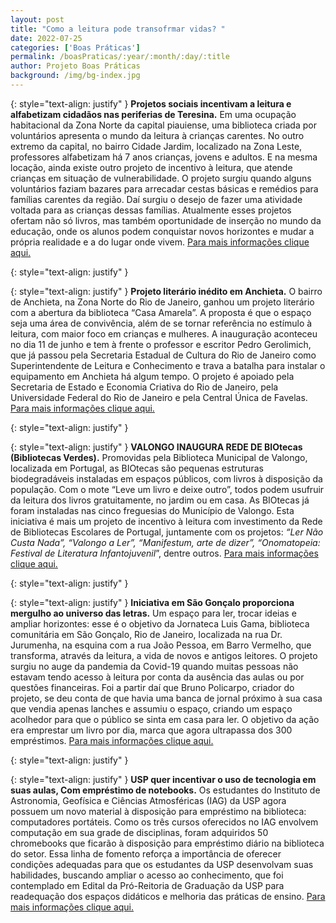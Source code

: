 ```yaml
---
layout: post
title: "Como a leitura pode transofrmar vidas? "
date: 2022-07-25
categories: ['Boas Práticas']
permalink: /boasPraticas/:year/:month/:day/:title
author: Projeto Boas Práticas
background: /img/bg-index.jpg
---
```

{: style="text-align: justify" }
**Projetos sociais incentivam a leitura e alfabetizam cidadãos nas periferias de Teresina.** Em uma ocupação habitacional da Zona Norte da capital piauiense, uma biblioteca criada por voluntários apresenta o mundo da leitura à crianças carentes. No outro extremo da capital, no bairro Cidade Jardim, localizado na Zona Leste, professores alfabetizam há 7 anos crianças, jovens e adultos.  E na mesma locação, ainda existe outro projeto de incentivo à leitura, que atende crianças em situação de vulnerabilidade. O projeto surgiu quando alguns voluntários faziam bazares para arrecadar cestas básicas e remédios para famílias carentes da região. Daí surgiu o desejo de fazer uma atividade voltada para as crianças dessas famílias. Atualmente esses projetos ofertam não só livros, mas também oportunidade de inserção no mundo da educação, onde os alunos podem conquistar novos horizontes e mudar a própria realidade e a do lugar onde vivem.
[Para mais informações clique aqui.](https://g1.globo.com/pi/piaui/piaui-de-riquezas/noticia/2022/05/28/projetos-sociais-incentivam-a-leitura-e-alfabetizam-criancas-jovens-e-adultas-das-periferias-de-teresina.ghtml)

{: style="text-align: justify" }


{: style="text-align: justify" }
**Projeto literário inédito em Anchieta.** O bairro de Anchieta, na Zona Norte do Rio de Janeiro, ganhou um projeto literário com a abertura da biblioteca “Casa Amarela”. A proposta é que o espaço seja uma área de convivência, além de se tornar referência no estímulo à leitura, com maior foco em crianças e mulheres. A inauguração aconteceu no dia 11 de junho e tem à frente o professor e escritor Pedro Gerolimich, que já passou pela Secretaria Estadual de Cultura do Rio de Janeiro como Superintendente de Leitura e Conhecimento e trava a batalha para instalar o equipamento em Anchieta há algum tempo. O projeto é apoiado pela Secretaria de Estado e Economia Criativa do Rio de Janeiro, pela Universidade Federal do Rio de Janeiro e pela Central Única de Favelas.
[Para mais informações clique aqui.](https://m.extra.globo.com/noticias/extra-extra/projeto-literario-inedito-em-anchieta-vai-inaugurar-biblioteca-no-bairro-rv1-1-25520432.html?utm_source=Facebook&utm_medium=Social&utm_campaign=Berenice)

{: style="text-align: justify" }


{: style="text-align: justify" }
__VALONGO INAUGURA REDE DE BIOtecas (Bibliotecas Verdes).__ Promovidas pela Biblioteca Municipal de Valongo, localizada em Portugal, as BIOtecas são pequenas estruturas biodegradáveis instaladas em espaços públicos, com livros à disposição da população. Com o mote “Leve um livro e deixe outro”, todos podem usufruir da leitura dos livros gratuitamente, no jardim ou em casa. As BIOtecas já foram instaladas nas cinco freguesias do Município de Valongo. Esta iniciativa é mais um projeto de incentivo à leitura com investimento da Rede de Bibliotecas Escolares de Portugal, juntamente com os projetos: *“Ler Não Custa Nada”, “Valongo a Ler”, “Manifestum, arte de dizer”, “Onomatopeia: Festival de Literatura Infantojuvenil*”, dentre outros.
[Para mais informações clique aqui.](https://mundoatual.pt/valongo-inaugura-rede-de-biotecas-bibliotecas-verdes/)

{: style="text-align: justify" }


{: style="text-align: justify" }
**Iniciativa em São Gonçalo proporciona mergulho ao universo das letras.** Um espaço para ler, trocar ideias e ampliar horizontes: esse é o objetivo da Jornateca Luis Gama, biblioteca comunitária em São Gonçalo, Rio de Janeiro, localizada na rua Dr. Jurumenha, na esquina com a rua João Pessoa, em Barro Vermelho, que transforma, através da leitura, a vida de novos e antigos leitores. O projeto surgiu no auge da pandemia da Covid-19 quando muitas pessoas não estavam tendo acesso à leitura por conta da ausência das aulas ou por questões financeiras.  Foi a partir daí que Bruno Policarpo, criador do projeto, se deu conta de que havia uma banca de jornal próximo à sua casa que vendia apenas lanches e assumiu o espaço, criando um espaço acolhedor para que o público se sinta em casa para ler. O objetivo da ação era emprestar um livro por dia, marca que agora ultrapassa dos 300 empréstimos.
[Para mais informações clique aqui.](https://enfoco.com.br/entretenimento/iniciativa-em-sg-proporciona-mergulho-ao-universo-das-letras-50859)

{: style="text-align: justify" }


{: style="text-align: justify" }
**USP quer incentivar o uso de tecnologia em suas aulas, Com empréstimo de notebooks.** Os estudantes do Instituto de Astronomia, Geofísica e Ciências Atmosféricas (IAG) da USP agora possuem um novo material à disposição para empréstimo na biblioteca: computadores portáteis. Como os três cursos oferecidos no IAG envolvem computação em sua grade de disciplinas, foram adquiridos 50 chromebooks que ficarão à disposição para empréstimo diário na biblioteca do setor. Essa linha de fomento reforça a importância de oferecer condições adequadas para que os estudantes da USP desenvolvam suas habilidades, buscando ampliar o acesso ao conhecimento, que foi contemplado em Edital da Pró-Reitoria de Graduação da USP para readequação dos espaços didáticos e melhoria das práticas de ensino.
[Para mais informações clique aqui.](https://jornal.usp.br/universidade/com-emprestimo-de-notebooks-iniciativa-na-usp-quer-incentivar-uso-da-tecnologia-nas-aulas/?s=08)
